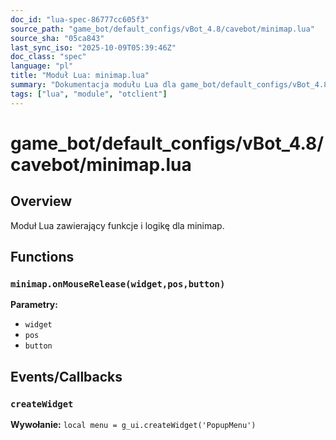 ```yaml
---
doc_id: "lua-spec-86777cc605f3"
source_path: "game_bot/default_configs/vBot_4.8/cavebot/minimap.lua"
source_sha: "05ca843"
last_sync_iso: "2025-10-09T05:39:46Z"
doc_class: "spec"
language: "pl"
title: "Moduł Lua: minimap.lua"
summary: "Dokumentacja modułu Lua dla game_bot/default_configs/vBot_4.8/cavebot/minimap.lua"
tags: ["lua", "module", "otclient"]
---
```


# game_bot/default_configs/vBot_4.8/cavebot/minimap.lua

## Overview

Moduł Lua zawierający funkcje i logikę dla minimap.

## Functions

### `minimap.onMouseRelease(widget,pos,button)`

**Parametry:**

- `widget`
- `pos`
- `button`

## Events/Callbacks

### `createWidget`

**Wywołanie:** `local menu = g_ui.createWidget('PopupMenu')`
